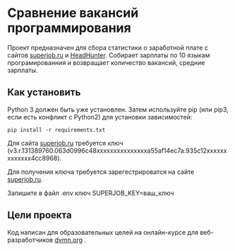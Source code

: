# Сравнение вакансий программирования

Проект предназначен для сбора статистики о заработной плате с сайтов [superjob.ru](https://superjob.ru) и [HeadHunter](https://hh.ru).
Собирает зарплаты по 10 языкам програмированния и возвращает количество вакансий, средние зарплаты.

## Как установить
Python 3 должен быть уже установлен. Затем используйте pip (или pip3, если есть конфликт с Python2) для установки зависимостей:

 ```pip install -r requirements.txt```
 
Для сайта [superjob.ru](https://superjob.ru) требуется ключ (v3.r.131389760.063d0996c48xxxxxxxxxxxxxxxa55af14ec7a.935c12xxxxxxxxxxxxx4cc8968). 

Для получения ключа требуется зарегестрироватся на сайте [superjob.ru](https://superjob.ru). 

Запишите в файл .env ключ SUPERJOB_KEY=ваш_ключ


## Цели проекта
Код написан для образовательных целей на онлайн-курсе для веб-разработчиков [dvmn.org](https://dvmn.org) .
